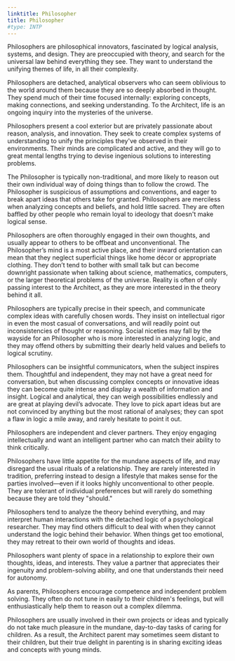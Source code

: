 ```yaml
---
linktitle: Philosopher
title: Philosopher
#type: INTP
---
```


Philosophers are philosophical innovators, fascinated by logical analysis, systems, and design. They are preoccupied with theory, and search for the universal law behind everything they see. They want to understand the unifying themes of life, in all their complexity.

Philosophers are detached, analytical observers who can seem oblivious to the world around them because they are so deeply absorbed in thought. They spend much of their time focused internally: exploring concepts, making connections, and seeking understanding. To the Architect, life is an ongoing inquiry into the mysteries of the universe.

Philosophers present a cool exterior but are privately passionate about reason, analysis, and innovation. They seek to create complex systems of understanding to unify the principles they've observed in their environments. Their minds are complicated and active, and they will go to great mental lengths trying to devise ingenious solutions to interesting problems.

The Philosopher is typically non-traditional, and more likely to reason out their own individual way of doing things than to follow the crowd. The Philosopher is suspicious of assumptions and conventions, and eager to break apart ideas that others take for granted. Philosophers are merciless when analyzing concepts and beliefs, and hold little sacred. They are often baffled by other people who remain loyal to ideology that doesn't make logical sense.

Philosophers are often thoroughly engaged in their own thoughts, and usually appear to others to be offbeat and unconventional. The Philosopher’s mind is a most active place, and their inward orientation can mean that they neglect superficial things like home décor or appropriate clothing. They don’t tend to bother with small talk but can become downright passionate when talking about science, mathematics, computers, or the larger theoretical problems of the universe. Reality is often of only passing interest to the Architect, as they are more interested in the theory behind it all.

Philosophers are typically precise in their speech, and communicate complex ideas with carefully chosen words. They insist on intellectual rigor in even the most casual of conversations, and will readily point out inconsistencies of thought or reasoning. Social niceties may fall by the wayside for an Philosopher who is more interested in analyzing logic, and they may offend others by submitting their dearly held values and beliefs to logical scrutiny.

Philosophers can be insightful communicators, when the subject inspires them. Thoughtful and independent, they may not have a great need for conversation, but when discussing complex concepts or innovative ideas they can become quite intense and display a wealth of information and insight. Logical and analytical, they can weigh possibilities endlessly and are great at playing devil’s advocate. They love to pick apart ideas but are not convinced by anything but the most rational of analyses; they can spot a flaw in logic a mile away, and rarely hesitate to point it out.

Philosophers are independent and clever partners. They enjoy engaging intellectually and want an intelligent partner who can match their ability to think critically.

Philosophers have little appetite for the mundane aspects of life, and may disregard the usual rituals of a relationship. They are rarely interested in tradition, preferring instead to design a lifestyle that makes sense for the parties involved—even if it looks highly unconventional to other people. They are tolerant of individual preferences but will rarely do something because they are told they "should."

Philosophers tend to analyze the theory behind everything, and may interpret human interactions with the detached logic of a psychological researcher. They may find others difficult to deal with when they cannot understand the logic behind their behavior. When things get too emotional, they may retreat to their own world of thoughts and ideas.

Philosophers want plenty of space in a relationship to explore their own thoughts, ideas, and interests. They value a partner that appreciates their ingenuity and problem-solving ability, and one that understands their need for autonomy.

As parents, Philosophers encourage competence and independent problem solving. They often do not tune in easily to their children's feelings, but will enthusiastically help them to reason out a complex dilemma.

Philosophers are usually involved in their own projects or ideas and typically do not take much pleasure in the mundane, day-to-day tasks of caring for children. As a result, the Architect parent may sometimes seem distant to their children, but their true delight in parenting is in sharing exciting ideas and concepts with young minds.


